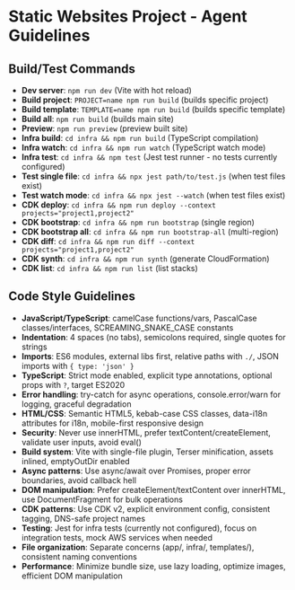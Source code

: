 # Static Websites Project - Agent Guidelines

## Build/Test Commands
- **Dev server**: `npm run dev` (Vite with hot reload)
- **Build project**: `PROJECT=name npm run build` (builds specific project)
- **Build template**: `TEMPLATE=name npm run build` (builds specific template)
- **Build all**: `npm run build` (builds main site)
- **Preview**: `npm run preview` (preview built site)
- **Infra build**: `cd infra && npm run build` (TypeScript compilation)
- **Infra watch**: `cd infra && npm run watch` (TypeScript watch mode)
- **Infra test**: `cd infra && npm test` (Jest test runner - no tests currently configured)
- **Test single file**: `cd infra && npx jest path/to/test.js` (when test files exist)
- **Test watch mode**: `cd infra && npx jest --watch` (when test files exist)
- **CDK deploy**: `cd infra && npm run deploy --context projects="project1,project2"`
- **CDK bootstrap**: `cd infra && npm run bootstrap` (single region)
- **CDK bootstrap all**: `cd infra && npm run bootstrap-all` (multi-region)
- **CDK diff**: `cd infra && npm run diff --context projects="project1,project2"`
- **CDK synth**: `cd infra && npm run synth` (generate CloudFormation)
- **CDK list**: `cd infra && npm run list` (list stacks)

## Code Style Guidelines
- **JavaScript/TypeScript**: camelCase functions/vars, PascalCase classes/interfaces, SCREAMING_SNAKE_CASE constants
- **Indentation**: 4 spaces (no tabs), semicolons required, single quotes for strings
- **Imports**: ES6 modules, external libs first, relative paths with `./`, JSON imports with `{ type: 'json' }`
- **TypeScript**: Strict mode enabled, explicit type annotations, optional props with `?`, target ES2020
- **Error handling**: try-catch for async operations, console.error/warn for logging, graceful degradation
- **HTML/CSS**: Semantic HTML5, kebab-case CSS classes, data-i18n attributes for i18n, mobile-first responsive design
- **Security**: Never use innerHTML, prefer textContent/createElement, validate user inputs, avoid eval()
- **Build system**: Vite with single-file plugin, Terser minification, assets inlined, emptyOutDir enabled
- **Async patterns**: Use async/await over Promises, proper error boundaries, avoid callback hell
- **DOM manipulation**: Prefer createElement/textContent over innerHTML, use DocumentFragment for bulk operations
- **CDK patterns**: Use CDK v2, explicit environment config, consistent tagging, DNS-safe project names
- **Testing**: Jest for infra tests (currently not configured), focus on integration tests, mock AWS services when needed
- **File organization**: Separate concerns (app/, infra/, templates/), consistent naming conventions
- **Performance**: Minimize bundle size, use lazy loading, optimize images, efficient DOM manipulation
